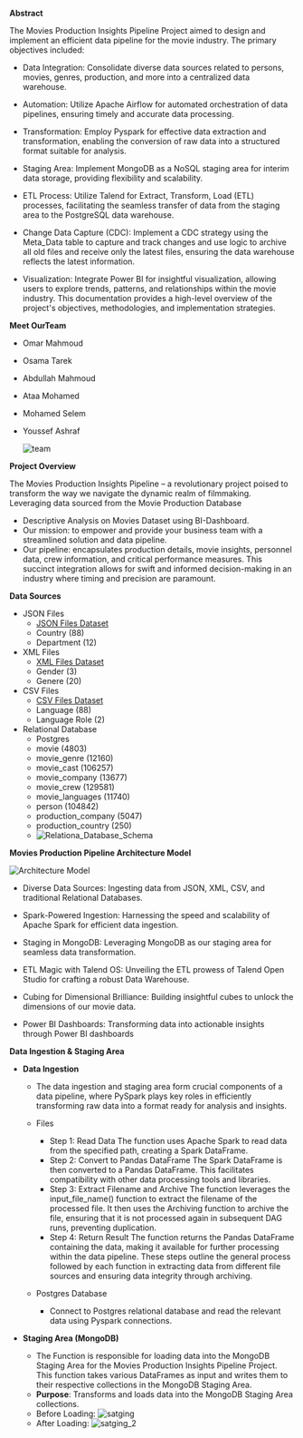 **Abstract**

The Movies Production Insights Pipeline Project aimed to design and implement an efficient data pipeline for the movie industry. The primary objectives included:

- Data Integration: Consolidate diverse data sources related to persons, movies, genres, production, and more into a centralized data warehouse.

- Automation: Utilize Apache Airflow for automated orchestration of data pipelines, ensuring timely and accurate data processing.

- Transformation: Employ Pyspark for effective data extraction and transformation, enabling the conversion of raw data into a structured format suitable for analysis.

- Staging Area: Implement MongoDB as a NoSQL staging area for interim data storage, providing flexibility and scalability.

- ETL Process: Utilize Talend for Extract, Transform, Load (ETL) processes, facilitating the seamless transfer of data from the staging area to the PostgreSQL data warehouse.

- Change Data Capture (CDC): Implement a CDC strategy using the Meta_Data table to capture and track changes and use logic to archive all old files and receive only the latest files, ensuring the data warehouse reflects the latest information.

- Visualization: Integrate Power BI for insightful visualization, allowing users to explore trends, patterns, and relationships within the movie industry.
This documentation provides a high-level overview of the project's objectives, methodologies, and implementation strategies.

**Meet OurTeam**

* Omar Mahmoud
* Osama Tarek
* Abdullah Mahmoud
* Ataa Mohamed
* Mohamed Selem
* Youssef Ashraf
  
    ![team](https://github.com/3amory99/Movies-Production-Insights-Pipeline/blob/master/03_Screenshots/Team.png)

**Project Overview**

The Movies Production Insights Pipeline – a revolutionary project poised to transform the way we navigate the dynamic realm of filmmaking. Leveraging data sourced from the Movie Production Database

* Descriptive Analysis on Movies Dataset using BI-Dashboard.
* Our mission: to empower and provide your business team with a streamlined solution and data pipeline.
* Our pipeline: encapsulates production details, movie insights, personnel data, crew information, and critical performance measures. This succinct integration allows for swift and informed decision-making in an industry where timing and precision are paramount.

**Data Sources**

* JSON Files
  * [JSON Files Dataset](https://github.com/3amory99/Movies-Production-Insights-Pipeline/tree/master/Reference_data/Archive)
  * Country (88)
  * Department (12)
* XML Files
  * [XML Files Dataset](https://github.com/3amory99/Movies-Production-Insights-Pipeline/tree/master/Reference_data/Archive)
  * Gender (3)
  * Genere (20)
* CSV Files
  * [CSV Files Dataset](https://github.com/3amory99/Movies-Production-Insights-Pipeline/tree/master/Reference_data/Archive)
  * Language (88)
  * Language Role (2)
* Relational Database
  * Postgres
  * movie (4803)
  * movie_genre (12160)
  * movie_cast (106257)
  * movie_company (13677)
  * movie_crew (129581)
  * movie_languages (11740)
  * person (104842)
  * production_company (5047)
  * production_country (250)
  * ![Relationa_Database_Schema](https://github.com/3amory99/Movies-Production-Insights-Pipeline/blob/master/03_Screenshots/01.png)

**Movies Production Pipeline Architecture Model**

![Architecture Model](https://github.com/3amory99/Movies-Production-Insights-Pipeline/blob/master/03_Screenshots/The%20Architecture%20Model.jpg)

* Diverse Data Sources:
Ingesting data from JSON, XML, CSV, and traditional Relational Databases.

* Spark-Powered Ingestion:
Harnessing the speed and scalability of Apache Spark for efficient data ingestion.

* Staging in MongoDB:
Leveraging MongoDB as our staging area for seamless data transformation.

* ETL Magic with Talend OS:
Unveiling the ETL prowess of Talend Open Studio for crafting a robust Data Warehouse.

* Cubing for Dimensional Brilliance:
Building insightful cubes to unlock the dimensions of our movie data.

* Power BI Dashboards:
Transforming data into actionable insights through Power BI dashboards


**Data Ingestion & Staging Area**

* **Data Ingestion**

    * The data ingestion and staging area form crucial components of a data pipeline, where PySpark plays key roles in efficiently transforming raw data into a format ready for analysis and insights.
    * Files
      - Step 1: Read Data
        The function uses Apache Spark to read data from the specified path, creating a Spark DataFrame.
      - Step 2: Convert to Pandas DataFrame
        The Spark DataFrame is then converted to a Pandas DataFrame. This facilitates compatibility with other data processing tools and libraries.
      - Step 3: Extract Filename and Archive
        The function leverages the input_file_name() function to extract the filename of the processed file. It then uses the Archiving function to archive the file, ensuring that it is not processed again in subsequent DAG runs, preventing duplication.
      - Step 4: Return Result
        The function returns the Pandas DataFrame containing the data, making it available for further processing within the data pipeline.
        These steps outline the general process followed by each function in extracting data from different file sources and ensuring data integrity through archiving.
 
    * Postgres Database
      - Connect to Postgres relational database and read the relevant data using Pyspark connections.
      
* **Staging Area (MongoDB)**
    * The Function is responsible for loading data into the MongoDB Staging Area for the Movies Production Insights Pipeline Project. This function takes various DataFrames as input and writes them to their respective collections in the MongoDB Staging Area.
    * **Purpose**: Transforms and loads data into the MongoDB Staging Area collections.
    * Before Loading: 
    ![satging](https://github.com/3amory99/Movies-Production-Insights-Pipeline/blob/master/03_Screenshots/03.png)
    * After Loading:
    ![satging_2](https://github.com/3amory99/Movies-Production-Insights-Pipeline/blob/master/03_Screenshots/06.png)
 












